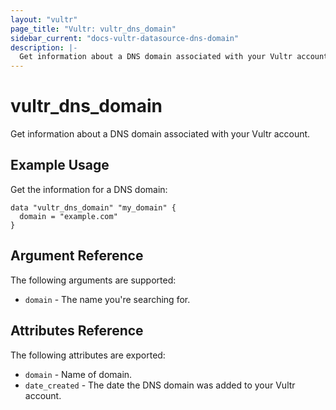```yaml
---
layout: "vultr"
page_title: "Vultr: vultr_dns_domain"
sidebar_current: "docs-vultr-datasource-dns-domain"
description: |-
  Get information about a DNS domain associated with your Vultr account.
---
```


# vultr_dns_domain

Get information about a DNS domain associated with your Vultr account.

## Example Usage

Get the information for a DNS domain:

```hcl
data "vultr_dns_domain" "my_domain" {
  domain = "example.com"
}
```

## Argument Reference

The following arguments are supported:

* `domain` - The name you're searching for.

## Attributes Reference

The following attributes are exported:

* `domain` - Name of domain.
* `date_created` - The date the DNS domain was added to your Vultr account.